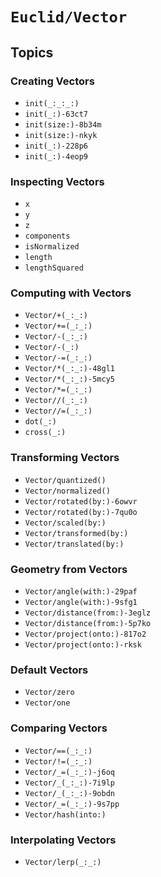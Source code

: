 # ``Euclid/Vector``

## Topics

### Creating Vectors

- ``init(_:_:_:)``
- ``init(_:)-63ct7``
- ``init(size:)-8b34m``
- ``init(size:)-nkyk``
- ``init(_:)-228p6``
- ``init(_:)-4eop9``

### Inspecting Vectors

- ``x``
- ``y``
- ``z``
- ``components``
- ``isNormalized``
- ``length``
- ``lengthSquared``

### Computing with Vectors

- ``Vector/+(_:_:)``
- ``Vector/+=(_:_:)``
- ``Vector/-(_:_:)``
- ``Vector/-(_:)``
- ``Vector/-=(_:_:)``
- ``Vector/*(_:_:)-48gl1``
- ``Vector/*(_:_:)-5mcy5``
- ``Vector/*=(_:_:)``
- ``Vector//(_:_:)``
- ``Vector//=(_:_:)``
- ``dot(_:)``
- ``cross(_:)``

### Transforming Vectors

- ``Vector/quantized()``
- ``Vector/normalized()``
- ``Vector/rotated(by:)-6owvr``
- ``Vector/rotated(by:)-7qu0o``
- ``Vector/scaled(by:)``
- ``Vector/transformed(by:)``
- ``Vector/translated(by:)``

### Geometry from Vectors

- ``Vector/angle(with:)-29paf``
- ``Vector/angle(with:)-9sfg1``
- ``Vector/distance(from:)-3eglz``
- ``Vector/distance(from:)-5p7ko``
- ``Vector/project(onto:)-817o2``
- ``Vector/project(onto:)-rksk``

### Default Vectors

- ``Vector/zero``
- ``Vector/one``

### Comparing Vectors

- ``Vector/==(_:_:)``
- ``Vector/!=(_:_:)``
- ``Vector/_=(_:_:)-j6oq``
- ``Vector/_(_:_:)-7i9lp``
- ``Vector/_(_:_:)-9obdn``
- ``Vector/_=(_:_:)-9s7pp``
- ``Vector/hash(into:)``

### Interpolating Vectors

- ``Vector/lerp(_:_:)``
